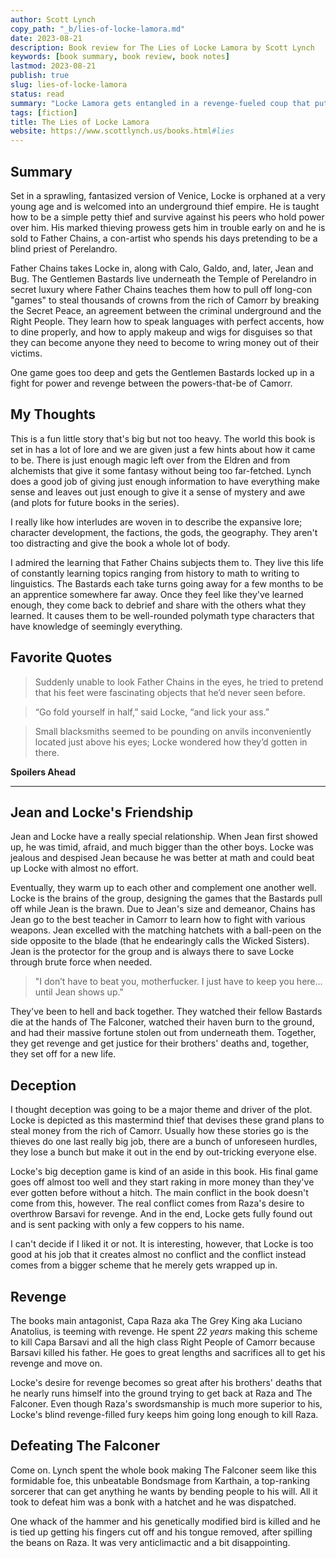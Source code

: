 ```yaml
---
author: Scott Lynch
copy_path: "_b/lies-of-locke-lamora.md"
date: 2023-08-21
description: Book review for The Lies of Locke Lamora by Scott Lynch
keywords: [book summary, book review, book notes]
lastmod: 2023-08-21
publish: true
slug: lies-of-locke-lamora
status: read
summary: "Locke Lamora gets entangled in a revenge-fueled coup that puts his livelihood and new found family at risk of turmoil."
tags: [fiction]
title: The Lies of Locke Lamora
website: https://www.scottlynch.us/books.html#lies
---
```


## Summary

Set in a sprawling, fantasized version of Venice, Locke is orphaned at a very young age and is welcomed into an underground thief empire. He is taught how to be a simple petty thief and survive against his peers who hold power over him. His marked thieving prowess gets him in trouble early on and he is sold to Father Chains, a con-artist who spends his days pretending to be a blind priest of Perelandro.

Father Chains takes Locke in, along with Calo, Galdo, and, later, Jean and Bug. The Gentlemen Bastards live underneath the Temple of Perelandro in secret luxury where Father Chains teaches them how to pull off long-con "games" to steal thousands of crowns from the rich of Camorr by breaking the Secret Peace, an agreement between the criminal underground and the Right People. They learn how to speak languages with perfect accents, how to dine properly, and how to apply makeup and wigs for disguises so that they can become anyone they need to become to wring money out of their victims.

One game goes too deep and gets the Gentlemen Bastards locked up in a fight for power and revenge between the powers-that-be of Camorr.

## My Thoughts

This is a fun little story that's big but not too heavy. The world this book is set in has a lot of lore and we are given just a few hints about how it came to be. There is just enough magic left over from the Eldren and from alchemists that give it some fantasy without being too far-fetched. Lynch does a good job of giving just enough information to have everything make sense and leaves out just enough to give it a sense of mystery and awe (and plots for future books in the series).

I really like how interludes are woven in to describe the expansive lore; character development, the factions, the gods, the geography. They aren't too distracting and give the book a whole lot of body.

I admired the learning that Father Chains subjects them to. They live this life of constantly learning topics ranging from history to math to writing to linguistics. The Bastards each take turns going away for a few months to be an apprentice somewhere far away. Once they feel like they've learned enough, they come back to debrief and share with the others what they learned. It causes them to be well-rounded polymath type characters that have knowledge of seemingly everything.

## Favorite Quotes

> Suddenly unable to look Father Chains in the eyes, he tried to pretend that his feet were fascinating objects that he’d never seen before.

> “Go fold yourself in half,” said Locke, “and lick your ass.”

> Small blacksmiths seemed to be pounding on anvils inconveniently located just above his eyes; Locke wondered how they’d gotten in there.

**Spoilers Ahead**

---

## Jean and Locke's Friendship

Jean and Locke have a really special relationship. When Jean first showed up, he was timid, afraid, and much bigger than the other boys. Locke was jealous and despised Jean because he was better at math and could beat up Locke with almost no effort.

Eventually, they warm up to each other and complement one another well. Locke is the brains of the group, designing the games that the Bastards pull off while Jean is the brawn. Due to Jean's size and demeanor, Chains has Jean go to the best teacher in Camorr to learn how to fight with various weapons. Jean excelled with the matching hatchets with a ball-peen on the side opposite to the blade (that he endearingly calls the Wicked Sisters). Jean is the protector for the group and is always there to save Locke through brute force when needed.

> "I don’t have to beat you, motherfucker. I just have to keep you here…until Jean shows up."

They've been to hell and back together. They watched their fellow Bastards die at the hands of The Falconer, watched their haven burn to the ground, and had their massive fortune stolen out from underneath them. Together, they get revenge and get justice for their brothers' deaths and, together, they set off for a new life.

## Deception

I thought deception was going to be a major theme and driver of the plot. Locke is depicted as this mastermind thief that devises these grand plans to steal money from the rich of Camorr. Usually how these stories go is the thieves do one last really big job, there are a bunch of unforeseen hurdles, they lose a bunch but make it out in the end by out-tricking everyone else.

Locke's big deception game is kind of an aside in this book. His final game goes off almost too well and they start raking in more money than they've ever gotten before without a hitch. The main conflict in the book doesn't come from this, however. The real conflict comes from Raza's desire to overthrow Barsavi for revenge. And in the end, Locke gets fully found out and is sent packing with only a few coppers to his name.

I can't decide if I liked it or not. It is interesting, however, that Locke is too good at his job that it creates almost no conflict and the conflict instead comes from a bigger scheme that he merely gets wrapped up in.

## Revenge

The books main antagonist, Capa Raza aka The Grey King aka Luciano Anatolius, is teeming with revenge. He spent *22 years* making this scheme to kill Capa Barsavi and all the high class Right People of Camorr because Barsavi killed his father. He goes to great lengths and sacrifices all to get his revenge and move on.

Locke's desire for revenge becomes so great after his brothers' deaths that he nearly runs himself into the ground trying to get back at Raza and The Falconer. Even though Raza's swordsmanship is much more superior to his, Locke's blind revenge-filled fury keeps him going long enough to kill Raza.

## Defeating The Falconer

Come on. Lynch spent the whole book making The Falconer seem like this formidable foe, this unbeatable Bondsmage from Karthain, a top-ranking sorcerer that can get anything he wants by bending people to his will. All it took to defeat him was a bonk with a hatchet and he was dispatched.

One whack of the hammer and his genetically modified bird is killed and he is tied up getting his fingers cut off and his tongue removed, after spilling the beans on Raza. It was very anticlimactic and a bit disappointing.

